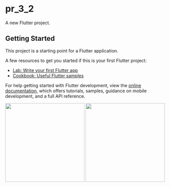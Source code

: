 # pr_3_2

A new Flutter project.

## Getting Started

This project is a starting point for a Flutter application.

A few resources to get you started if this is your first Flutter project:

- [Lab: Write your first Flutter app](https://docs.flutter.dev/get-started/codelab)
- [Cookbook: Useful Flutter samples](https://docs.flutter.dev/cookbook)

For help getting started with Flutter development, view the
[online documentation](https://docs.flutter.dev/), which offers tutorials,
samples, guidance on mobile development, and a full API reference.

<img src="https://user-images.githubusercontent.com/118449869/209850641-25497c50-c73a-46d7-b126-99fa8a13e76e.png" width="250px">

<img src="https://user-images.githubusercontent.com/118449869/209850700-87d87b81-04d2-4cf7-bef6-b02e41201c92.png" width="250px">


